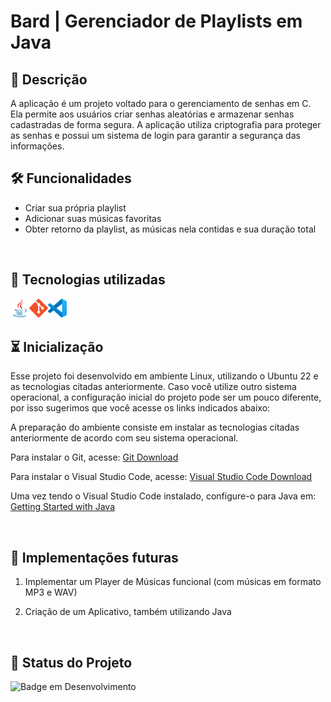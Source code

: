 # Bard | Gerenciador de Playlists em Java

## 📖  Descrição

A aplicação é um projeto voltado para o gerenciamento de senhas em C. Ela permite aos usuários criar senhas aleatórias e armazenar senhas cadastradas de forma segura. A aplicação utiliza criptografia para proteger as senhas e possui um sistema de login para garantir a segurança das informações.
<br/>

## 🛠️ Funcionalidades

- Criar sua própria playlist
- Adicionar suas músicas favoritas
- Obter retorno da playlist, as músicas nela contidas e sua duração total
<br/>

## 📡 Tecnologias utilizadas 
<div align="center"> 
<img align="left" alt="Java" height="30" width="30" src="https://raw.githubusercontent.com/devicons/devicon/master/icons/java/java-original.svg">
<img align="left" alt="git" height="30" width="30" src="https://raw.githubusercontent.com/devicons/devicon/master/icons/git/git-original.svg">
<img align="left" alt="vscode" height="30" width="30" src="https://raw.githubusercontent.com/devicons/devicon/master/icons/vscode/vscode-original.svg">

</div>
<br/><br/>

## ⏳ Inicialização

Esse projeto foi desenvolvido em ambiente Linux, utilizando o Ubuntu 22 e as tecnologias citadas anteriormente. Caso você utilize outro sistema operacional, a configuração inicial do projeto pode ser um pouco diferente, por isso sugerimos que você acesse os links indicados abaixo:

A preparação do ambiente consiste em instalar as tecnologias citadas anteriormente de acordo com seu sistema operacional.

Para instalar o Git, acesse: [Git Download](https://github.com/git-guides/install-git)

Para instalar o Visual Studio Code, acesse: [Visual Studio Code Download](https://code.visualstudio.com/download)

Uma vez tendo o Visual Studio Code instalado, configure-o para Java em: [Getting Started with Java](https://code.visualstudio.com/docs/java/java-tutorial)

<br/>

## 🔮 Implementações futuras
1. Implementar um Player de Músicas funcional (com músicas em formato MP3 e WAV)

2. Criação de um Aplicativo, também utilizando Java

<br/>

## 🔎 Status do Projeto

![Badge em Desenvolvimento](https://img.shields.io/badge/Status-Em%20Desenvolvimento-green)

<br/>
